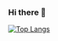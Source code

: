 ### Hi there 👋



[![Top Langs](https://github-readme-stats.vercel.app/api/top-langs/?username=cemkagank&layout=compact&show_icons=true&theme=radical)](https://github.com/anuraghazra/github-readme-stats)
